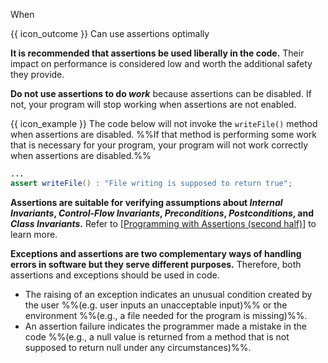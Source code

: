 <span id="title">When</span>

<span id="prereqs"><panel src="../what/unit-inElsewhere-asFlat.md" boilerplate header="%%{{ icon_prereq }} Error Handling → Assertions → What%%" popup-url="{{ baseUrl }}/errorHandling/assertions/what" />
<panel src="../../exceptions/what/unit-inElsewhere-asFlat.md" boilerplate header="%%{{ icon_prereq }} Error Handling → Exceptions → What%%" popup-url="{{ baseUrl }}/errorHandling/exceptions/what" /></span>

<span id="outcomes">{{ icon_outcome }} Can use assertions optimally</span>

<div id="body">

**It is recommended that assertions be used liberally in the code.** Their impact on performance is considered low and worth the additional safety they provide.

**Do not use assertions to do _work_** because assertions can be disabled. If not, your program will stop working when assertions are not enabled.

<tip-box> 

{{ icon_example }} The code below will not invoke the `writeFile()` method when assertions are disabled. %%If that method is performing some work that is necessary for your program, your program will not work correctly when assertions are disabled.%%

```java
...
assert writeFile() : "File writing is supposed to return true";
```

</tip-box>

**Assertions are suitable for verifying assumptions about _Internal Invariants_, _Control-Flow Invariants_, 
_Preconditions_, _Postconditions_, and _Class Invariants_.** Refer to [[Programming with Assertions (second half)](http://docs.oracle.com/javase/8/docs/technotes/guides/language/assert.html#usage)] to learn more.

**Exceptions and assertions are two complementary ways of handling errors in software but they serve different purposes.** Therefore, both assertions and exceptions should be used in code. 

* The raising of an exception indicates an unusual condition created by the user %%(e.g.  user inputs an unacceptable input)%% or the environment %%(e.g., a file needed for the program is missing)%%.
* An assertion failure indicates the programmer made a mistake in the code %%(e.g., a null value is returned from a method that is not supposed to return null under any circumstances)%%.

</div>

<div id="extras">
  <include src="exercises.md" />
</div>